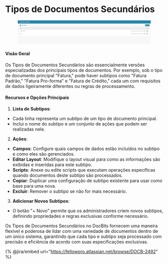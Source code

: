 # Tipos de Documentos Secundários

<figure><img src="../../../../.gitbook/assets/Bildschirmfoto 2024-05-08 um 08.54.08.png" alt=""><figcaption></figcaption></figure>

#### Visão Geral

Os Tipos de Documentos Secundários são essencialmente versões especializadas dos principais tipos de documentos. Por exemplo, sob o tipo de documento principal "Fatura," pode haver subtipos como "Fatura Padrão," "Fatura Pro-forma" e "Fatura de Crédito," cada um com requisitos de dados ligeiramente diferentes ou regras de processamento.

#### Recursos e Opções Principais

1. **Lista de Subtipos**:
* Cada linha representa um subtipo de um tipo de documento principal.
* Inclui o nome do subtipo e um conjunto de ações que podem ser realizadas nele.
2. **Ações**:
* **Campos**: Configure quais campos de dados estão incluídos no subtipo e como eles são gerenciados.
* **Editar Layout**: Modifique o layout visual para como as informações são exibidas e inseridas para este subtipo.
* **Scripts**: Anexe ou edite scripts que executam operações específicas quando documentos deste subtipo são processados.
* **Copiar**: Duplicar uma configuração de subtipo existente para usar como base para uma nova.
* **Excluir**: Remover o subtipo se não for mais necessário.
3. **Adicionar Novos Subtipos**:
* O botão "+ Novo" permite que os administradores criem novos subtipos, definindo propriedades e regras exclusivas conforme necessário.

Os Tipos de Documentos Secundários no DocBits fornecem uma maneira flexível e poderosa de lidar com uma variedade de documentos dentro de um único sistema, garantindo que cada tipo e subtipo seja processado com precisão e eficiência de acordo com suas especificações exclusivas.

{% @jira/embed url="https://fellowpro.atlassian.net/browse/DOCB-2492" %}
